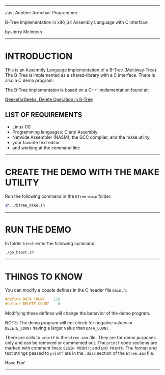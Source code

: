 
---

Just Another Armchair Programmer

B-Tree Implementation in x86_64 Assembly Language with C interface

by Jerry McIntosh

---

# INTRODUCTION
This is an Assembly Language implementation of a B-Tree (Multiway-Tree).  The B-Tree is implemented as a shared-library with a C interface.  There is also a C demo program.

The B-Tree implementaton is based on a C++ implementation found at:

[GeeksforGeeks: Delete Operation in B-Tree](https://www.geeksforgeeks.org/delete-operation-in-b-tree/?ref=lbp)

## LIST OF REQUIREMENTS

+ Linux OS
+ Programming languages: C and Assembly
+ Netwide Assembler (NASM), the GCC compiler, and the make utility
+ your favorite text editor
+ and working at the command line

---

# CREATE THE DEMO WITH THE MAKE UTILITY
Run the following command in the `BTree-main` folder:
```bash
sh ./btree_make.sh
```

---

# RUN THE DEMO
In folder `btest` enter the following command:
```bash
./go_btest.sh
```

---

# THINGS TO KNOW
You can modify a couple defines in the C header file `main.h`:
```c
#define DATA_COUNT    128
#define DELETE_COUNT    0
```
Modifying these defines will change the behavior of the demo program.

NOTE: The demo program will not check for negative values or `DELETE_COUNT` having a larger value than `DATA_COUNT`.

There are calls to `printf` in the `btree.asm` file.  They are for demo purposes only and can be removed or commented out.  The `printf` code sections are marked with comment lines: `BEGIN PRINTF`; and `END PRINTF`.  The format and text strings passed to `printf` are in the `.data` section of the `btree.asm` file.

Have Fun!

---

